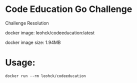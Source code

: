 # Code Education Go Challenge


Challenge Resolution


docker image: leohck/codeeducation:latest


docker image size: 1.94MB


# Usage:
`docker run --rm leohck/codeeducation`